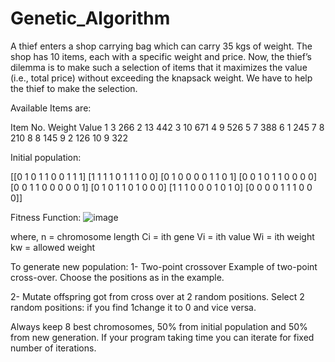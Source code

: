 # Genetic_Algorithm

A thief enters a shop carrying bag which can carry 35 kgs of weight. The shop has 10 items, each
with a specific weight and price. Now, the thief’s dilemma is to make such a selection of items
that it maximizes the value (i.e., total price) without exceeding the knapsack weight. We have to
help the thief to make the selection.

Available Items are:

Item No. Weight Value
1 3 266
2 13 442
3 10 671
4 9 526
5 7 388
6 1 245
7 8 210
8 8 145
9 2 126
10 9 322

Initial population:

[[0 1 0 1 1 0 0 1 1 1]
[1 1 1 1 0 1 1 1 0 0]
[0 1 0 0 0 0 1 1 0 1]
[0 0 1 0 1 1 0 0 0 0]
[0 0 1 1 0 0 0 0 0 1]
[0 1 0 1 1 0 1 0 0 0]
[1 1 1 0 0 0 1 0 1 0]
[0 0 0 0 1 1 1 0 0 0]]

Fitness Function:
![image](https://user-images.githubusercontent.com/76726810/172024122-1fd025e4-3c4b-4333-be0a-1b0eef49a0b0.png)

where,
n = chromosome length
Ci = ith gene
Vi = ith value
Wi = ith weight
kw = allowed weight

To generate new population:
1- Two-point crossover
Example of two-point cross-over. Choose the positions as in the example.

2- Mutate offspring got from cross over at 2 random positions. Select 2 random
positions: if you find 1change it to 0 and vice versa.

Always keep 8 best chromosomes, 50% from initial population and 50% from new generation. If
your program taking time you can iterate for fixed number of iterations.
